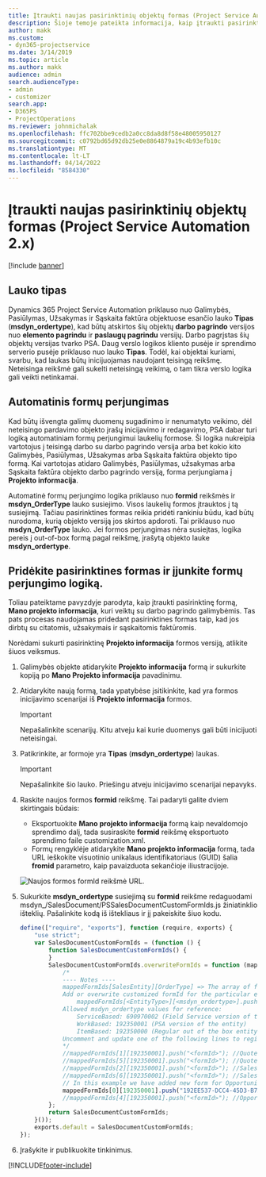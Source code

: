 ```yaml
---
title: Įtraukti naujas pasirinktinių objektų formas (Project Service Automation 2.x)
description: Šioje temoje pateikta informacija, kaip įtraukti pasirinktinių objektų formas, skirtas galimybėms, pasiūlymams, užsakymams arba sąskaitoms faktūroms Dynamics 365 Project Service Automation 2.x.
author: makk
ms.custom:
- dyn365-projectservice
ms.date: 3/14/2019
ms.topic: article
ms.author: makk
audience: admin
search.audienceType:
- admin
- customizer
search.app:
- D365PS
- ProjectOperations
ms.reviewer: johnmichalak
ms.openlocfilehash: ffc702bbe9cedb2a0cc8da8d8f58e48005950127
ms.sourcegitcommit: c0792bd65d92db25e0e8864879a19c4b93efb10c
ms.translationtype: MT
ms.contentlocale: lt-LT
ms.lasthandoff: 04/14/2022
ms.locfileid: "8584330"
---
```

# <a name="add-new-custom-entity-forms-project-service-automation-2x"></a>Įtraukti naujas pasirinktinių objektų formas (Project Service Automation 2.x)

[!include [banner](../../includes/psa-now-project-operations.md)]

## <a name="type-field"></a>Lauko tipas 

Dynamics 365 Project Service Automation priklauso nuo Galimybės, Pasiūlymas, Užsakymas ir Sąskaita faktūra objektuose esančio lauko **Tipas** (**msdyn\_ordertype**), kad būtų atskirtos šių objektų **darbo pagrindo** versijos nuo **elemento pagrindu** ir **paslaugų pagrindu** versijų. Darbo pagrįstas šių objektų versijas tvarko PSA. Daug verslo logikos kliento pusėje ir sprendimo serverio pusėje priklauso nuo lauko **Tipas**. Todėl, kai objektai kuriami, svarbu, kad laukas būtų inicijuojamas naudojant teisingą reikšmę. Neteisinga reikšmė gali sukelti neteisingą veikimą, o tam tikra verslo logika gali veikti netinkamai.

## <a name="automatic-form-switching"></a>Automatinis formų perjungimas

Kad būtų išvengta galimų duomenų sugadinimo ir nenumatyto veikimo, dėl neteisingo pardavimo objekto įrašų inicijavimo ir redagavimo, PSA dabar turi logiką automatiniam formų perjungimui laukelių formose. Ši logika nukreipia vartotojus į teisingą darbo su darbo pagrindo versija arba bet kokio kito Galimybės, Pasiūlymas, Užsakymas arba Sąskaita faktūra objekto tipo formą. Kai vartotojas atidaro Galimybės, Pasiūlymas, užsakymas arba Sąskaita faktūra objekto darbo pagrindo versiją, forma perjungiama į **Projekto informacija**.

Automatinė formų perjungimo logika priklauso nuo **formid** reikšmės ir **msdyn\_OrderType** lauko susiejimo. Visos laukelių formos įtrauktos į tą susiejimą. Tačiau pasirinktines formas reikia pridėti rankiniu būdu, kad būtų nurodoma, kurią objekto versiją jos skirtos apdoroti. Tai priklauso nuo **msdyn\_OrderType** lauko. Jei formos perjungimas nėra susiejtas, logika pereis į out-of-box formą pagal reikšmę, įrašytą objekto lauke **msdyn\_ordertype**.

## <a name="add-custom-forms-and-turn-on-the-form-switching-logic"></a>Pridėkite pasirinktines formas ir įjunkite formų perjungimo logiką.

Toliau pateiktame pavyzdyje parodyta, kaip įtraukti pasirinktinę formą, **Mano projekto informacija**, kuri veiktų su darbo pagrindo galimybėmis. Tas pats procesas naudojamas pridedant pasirinktines formas taip, kad jos dirbtų su citatomis, užsakymais ir sąskaitomis faktūromis.

Norėdami sukurti pasirinktinę **Projekto informacija** formos versiją, atlikite šiuos veiksmus.

1. Galimybės objekte atidarykite **Projekto informacija** formą ir sukurkite kopiją po **Mano Projekto informacija** pavadinimu.
2. Atidarykite naują formą, tada ypatybėse įsitikinkite, kad yra formos inicijavimo scenarijai iš **Projekto informacija** formos. 

    > [!IMPORTANT]
    > Nepašalinkite scenarijų. Kitu atveju kai kurie duomenys gali būti inicijuoti neteisingai.

3. Patikrinkite, ar formoje yra **Tipas** (**msdyn\_ordertype**) laukas. 

    > [!IMPORTANT]
    > Nepašalinkite šio lauko. Priešingu atveju inicijavimo scenarijai nepavyks.

4. Raskite naujos formos **formid** reikšmę. Tai padaryti galite dviem skirtingais būdais:

    - Eksportuokite **Mano projekto informacija** formą kaip nevaldomojo sprendimo dalį, tada susiraskite **formid** reikšmę eksportuoto sprendimo faile customization.xml.
    - Formų rengyklėje atidarykite **Mano projekto informacija** formą, tada URL ieškokite visuotinio unikalaus identifikatoriaus (GUID) šalia **fromid** parametro, kaip pavaizduota sekančioje iliustracijoje.

    ![Naujos formos formId reikšmė URL.](media/how-to-add-custom-forms-in-v2.0.png)

5. Sukurkite **msdyn\_ordertype** susiejimą su **formid** reikšme redaguodami msdyn\_/SalesDocument/PSSalesDocumentCustomFormIds.js žiniatinklio išteklių. Pašalinkite kodą iš ištekliaus ir jį pakeiskite šiuo kodu.

    ```javascript
    define(["require", "exports"], function (require, exports) {
        "use strict";
        var SalesDocumentCustomFormIds = (function () {
            function SalesDocumentCustomFormIds() {
            }
            SalesDocumentCustomFormIds.overwriteFormIds = function (mappedFormIds) {
                /*
                ---- Notes ----
                mappedFormIds[SalesEntity][OrderType] => The array of forms IDs that support particular entity and order type
                Add or overwrite customized formId for the particular entity and order type by calling:
                    mappedFormIds[<EntityType>][<msdyn_ordertype>].push("<formId>");
                Allowed msdyn_ordertype values for reference:
                    ServiceBased: 690970002 (Field Service version of the entity)
                    WorkBased: 192350001 (PSA version of the entity)
                    ItemBased: 192350000 (Regular out of the box entity)
                Uncomment and update one of the following lines to register custom PSA form for required entity:
                */      
                //mappedFormIds[1][192350001].push("<formId>"); //Quote
                //mappedFormIds[5][192350001].push("<formId>"); //Quote Line
                //mappedFormIds[2][192350001].push("<formId>"); //Sales Order
                //mappedFormIds[6][192350001].push("<formId>"); //Sales Order Line
                // In this example we have added new form for Opportunity
                mappedFormIds[0][192350001].push("192EE537-DCC4-45D3-B7AF-EA694B9113D2"); //Opportunity
                //mappedFormIds[4][192350001].push("<formId>"); //Opportunity Line
            };
            return SalesDocumentCustomFormIds;
        }());
        exports.default = SalesDocumentCustomFormIds;
    });
    ```

6. Įrašykite ir publikuokite tinkinimus.


[!INCLUDE[footer-include](../../includes/footer-banner.md)]
